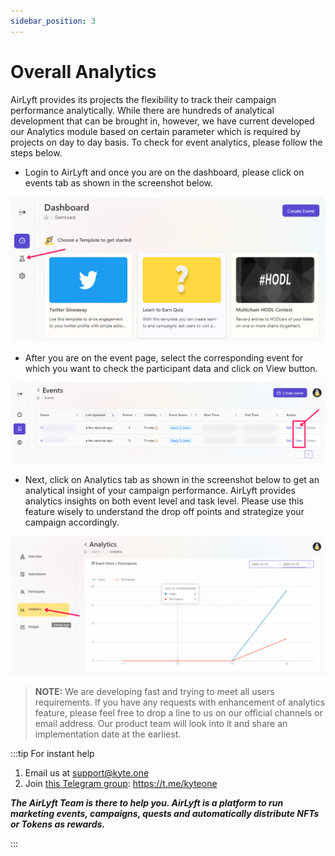 ```yaml
---
sidebar_position: 3
---
```


# Overall Analytics

AirLyft provides its projects the flexibility to track their campaign performance analytically. While there are hundreds of analytical development that can be brought in, however, we have current developed our Analytics module based on certain parameter which is required by projects on day to day basis. To check for event analytics, please follow the steps below.

- Login to AirLyft and once you are on the dashboard, please click on events tab as shown in the screenshot below.

![Participant View](../images/participationview.png)

- After you are on the event page, select the corresponding event for which you want to check the participant data and click on View button. 

![event view](../images/eventview.png)

- Next, click on Analytics tab as shown in the screenshot below to get an analytical insight of your campaign performance. AirLyft provides analytics insights on both event level and task level. Please use this feature wisely to understand the drop off points and strategize your campaign accordingly.

![analytics page](../images/analytics.png)

> **NOTE:** We are developing fast and trying to meet all users requirements. If you have any requests with enhancement of analytics feature, please feel free to drop a line to us on our official channels or email address. Our product team will look into it and share an implementation date at the earliest. 

:::tip For instant help

1. Email us at support@kyte.one
2. Join [this Telegram group](https://t.me/kyteone): https://t.me/kyteone

**_The AirLyft Team is there to help you. AirLyft is a platform to run marketing events, campaigns, quests and automatically distribute NFTs or Tokens as rewards._**

:::